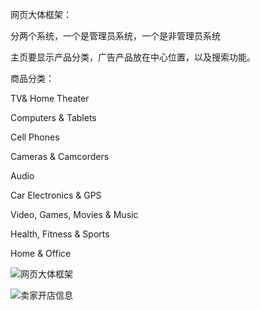 网页大体框架：

 

分两个系统，一个是管理员系统，一个是非管理员系统

 

主页要显示产品分类，广告产品放在中心位置，以及搜索功能。

 

商品分类：

TV& Home Theater

Computers & Tablets

Cell Phones

Cameras & Camcorders

Audio

Car Electronics & GPS

Video, Games, Movies & Music

Health, Fitness & Sports

Home & Office

 

 

![网页大体框架](C:\Users\Saberda\Documents\文件\项目管理\需求文档\image\网页大体框架.png) 



![卖家开店信息](C:\Users\Saberda\Documents\文件\项目管理\需求文档\image\卖家开店信息.png)